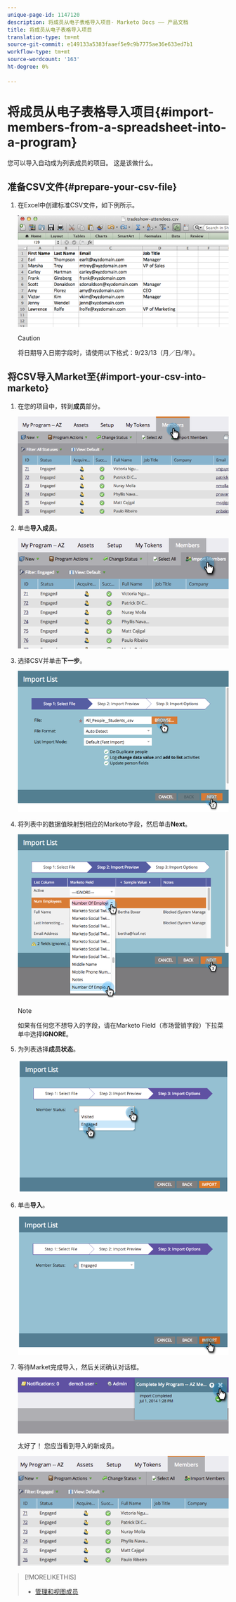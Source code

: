 ```yaml
---
unique-page-id: 1147120
description: 将成员从电子表格导入项目- Marketo Docs —— 产品文档
title: 将成员从电子表格导入项目
translation-type: tm+mt
source-git-commit: e149133a5383faaef5e9c9b7775ae36e633ed7b1
workflow-type: tm+mt
source-wordcount: '163'
ht-degree: 0%

---
```



# 将成员从电子表格导入项目{#import-members-from-a-spreadsheet-into-a-program}

您可以导入自动成为列表成员的项目。 这是该做什么。

## 准备CSV文件{#prepare-your-csv-file}

1. 在Excel中创建标准CSV文件，如下例所示。

   ![](assets/image2014-9-18-14-3a33-3a4.png)

   >[!CAUTION]
   >
   >将日期导入日期字段时，请使用以下格式：9/23/13（月／日/年）。

## 将CSV导入Market至{#import-your-csv-into-marketo}

1. 在您的项目中，转到&#x200B;**成员**&#x200B;部分。

   ![](assets/image2014-9-18-15-3a3-3a57.png)

1. 单击&#x200B;**导入成员**。

   ![](assets/image2014-9-18-15-3a38-3a14.png)

1. 选择CSV并单击&#x200B;**下一步**。

   ![](assets/importlist1.png)

1. 将列表中的数据值映射到相应的Marketo字段，然后单击&#x200B;**Next**。

   ![](assets/importlist12.png)

   >[!NOTE]
   >
   >如果有任何您不想导入的字段，请在Marketo Field（市场营销字段）下拉菜单中选择&#x200B;**IGNORE**。

1. 为列表选择&#x200B;**成员状态**。

   ![](assets/image2014-9-18-15-3a41-3a32.png)

1. 单击&#x200B;**导入**。

   ![](assets/image2014-9-18-15-3a44-3a19.png)

1. 等待Market完成导入，然后关闭确认对话框。

   ![](assets/image2014-9-18-15-3a44-3a37.png)

   太好了！ 您应当看到导入的新成员。

   ![](assets/image2014-9-18-15-3a45-3a16.png)

>[!MORELIKETHIS]
>
>* [管理和视图成员](manage-and-view-members.md)

>



